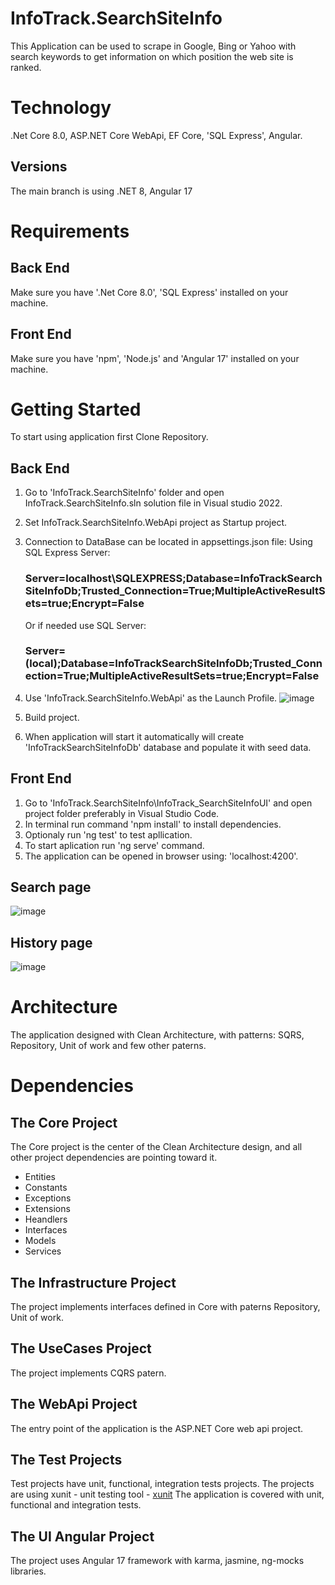 # InfoTrack.SearchSiteInfo

This Application can be used to scrape in Google, Bing or Yahoo with search keywords to get information on which position the web site is ranked. 

# Technology

.Net Core 8.0, ASP.NET Core WebApi, EF Core, 'SQL Express', Angular.

## Versions

The main branch is using .NET 8, Angular 17

# Requirements

## Back End
 Make sure you have '.Net Core 8.0', 'SQL Express' installed on your machine.
## Front End
 Make sure you have 'npm', 'Node.js' and 'Angular 17' installed on your machine.

# Getting Started

To start using application first Clone Repository.

## Back End
1. Go to 'InfoTrack.SearchSiteInfo' folder and open InfoTrack.SearchSiteInfo.sln solution file in Visual studio 2022.
2. Set InfoTrack.SearchSiteInfo.WebApi project as Startup project.
3. Connection to DataBase can be located in appsettings.json file:
   Using SQL Express Server:
   ### Server=localhost\\SQLEXPRESS;Database=InfoTrackSearchSiteInfoDb;Trusted_Connection=True;MultipleActiveResultSets=true;Encrypt=False
   Or if needed use SQL Server: 
   ### Server=(local);Database=InfoTrackSearchSiteInfoDb;Trusted_Connection=True;MultipleActiveResultSets=true;Encrypt=False
   
5. Use 'InfoTrack.SearchSiteInfo.WebApi' as the Launch Profile. ![image](https://github.com/user-attachments/assets/17256981-bdc6-40fb-9f7d-33a27893bbbb)
6. Build project.
7. When application will start it automatically will create 'InfoTrackSearchSiteInfoDb' database and populate it with seed data.

## Front End
1. Go to 'InfoTrack.SearchSiteInfo\InfoTrack_SearchSiteInfoUI' and open project folder preferably in Visual Studio Code.
2. In terminal run command 'npm install' to install dependencies. 
3. Optionaly run 'ng test' to test apllication.
4. To start aplication run 'ng serve' command.
5. The application can be opened in browser using: 'localhost:4200'.

## Search page
![image](https://github.com/user-attachments/assets/7982d176-10de-4afd-a30b-b6a1309d5eda)

## History page
![image](https://github.com/user-attachments/assets/e9f80b43-83ee-4704-b8ad-574bde0dc442)


# Architecture

The application designed with Clean Architecture, with patterns: SQRS, Repository, Unit of work and few other paterns.

# Dependencies

## The Core Project

The Core project is the center of the Clean Architecture design, and all other project dependencies are pointing toward it.

- Entities
- Constants
- Exceptions
- Extensions
- Heandlers
- Interfaces
- Models
- Services

## The Infrastructure Project

The project implements interfaces defined in Core with paterns Repository, Unit of work.

## The UseCases Project

The project implements CQRS patern.

## The WebApi Project

The entry point of the application is the ASP.NET Core web api project.

## The Test Projects

Test projects have unit, functional, integration tests projects. The projects are using xunit - unit testing tool - [xunit](https://www.nuget.org/packages/xunit) 
The application is covered with unit, functional and integration tests.

## The UI Angular Project

The project uses Angular 17 framework with karma, jasmine, ng-mocks libraries.




